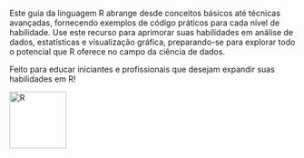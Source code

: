 Este guia da linguagem R abrange desde conceitos básicos até técnicas avançadas, fornecendo exemplos de código práticos para cada nível de habilidade. Use este recurso para aprimorar suas habilidades em análise de dados, estatísticas e visualização gráfica, preparando-se para explorar todo o potencial que R oferece no campo da ciência de dados.

Feito para educar iniciantes e profissionais que desejam expandir suas habilidades em R!

<img src="https://cdn.jsdelivr.net/gh/devicons/devicon/icons/r/r-original.svg" title="R"  alt="R" width="100" height="100"/>
